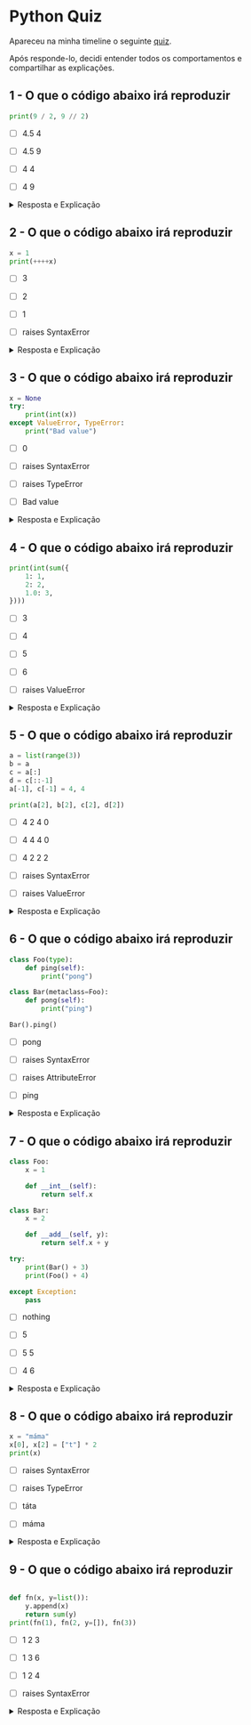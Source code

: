 Python Quiz
===========

Apareceu na minha timeline o seguinte [quiz](https://python-quiz.seznam.io).

Após responde-lo, decidi entender todos os comportamentos e compartilhar as explicações.

## 1 - O que o código abaixo irá reproduzir

```python
print(9 / 2, 9 // 2)
```

- [ ] 4.5 4

- [ ] 4.5 9

- [ ] 4 4

- [ ] 4 9

<details>
 <summary>Resposta e Explicação</summary>

A resposta é "4.5 4", pois a partir da versão 3 do Python, o operador de divisão agora retorna o resultado  como "float" e o operador "\\", o resultado truncado.

</details>

## 2 - O que o código abaixo irá reproduzir

```python
x = 1
print(++++x)
```

- [ ] 3

- [ ] 2

- [ ] 1

- [ ] raises SyntaxError

<details>
 <summary>Resposta e Explicação</summary>

A resposta é "1", pois em python não existe o operador unário "++". Essa expressão seria interpretada iniciando do "+" mais proximo de x, resultando em 1, que seria avaliado pelo proximo operador que também é um "+" e assim sucessivamente.

 Poderia fazer tambem uma mistura entre "+" e "-", e a avaliação seria como descrito acima. Exemplo: "++-1" seria avaliado como "-1" e "--+1" como "1".

</details>

## 3 - O que o código abaixo irá reproduzir

```python
x = None
try:
    print(int(x))
except ValueError, TypeError:
    print("Bad value")
```

- [ ] 0

- [ ] raises SyntaxError

- [ ] raises TypeError

- [ ] Bad value

<details>
 <summary>Resposta e Explicação</summary>

É uma pegadinha esta questão e a resposta correta é "raises Syntaxerror".

Na versão 3 do python quando queremos lidar com duas exceções que podem ocorrer, devemos utilizar uma tupla de expressões, então o código anterior deveria ser "except (ValueError, TypeError)".

Uma curiosidade é que caso o erro sintático seja corrigido, teremos o lançamento de TypeError, pois None não pode ser convertido em inteiro.

</details>

## 4 - O que o código abaixo irá reproduzir

```python
print(int(sum({
    1: 1,
    2: 2,
    1.0: 3,
})))
```

- [ ] 3

- [ ] 4

- [ ] 5

- [ ] 6

- [ ] raises ValueError

<details>
 <summary>Resposta e Explicação</summary>
Mais uma pegadinha. O método sum quando aplicado sobre um dicionário itera sobre suas chaves.

Porém nesta questão temo as chaves "1" e "1.0" que produzem o mesmo hash, logo o dicionário final produzido é "{1: 3, 2: 2}".

Logo a resposta correta é "3".
</details>

## 5 - O que o código abaixo irá reproduzir

```python
a = list(range(3))
b = a
c = a[:]
d = c[::-1]
a[-1], c[-1] = 4, 4

print(a[2], b[2], c[2], d[2])
```

- [ ] 4 2 4 0

- [ ] 4 4 4 0

- [ ] 4 2 2 2

- [ ] raises SyntaxError

- [ ] raises ValueError

<details>
<summary>Resposta e Explicação</summary>

Para entender este problema vamos fazer um "teste de mesa".

Após a execução da primeira linha temos a variável "a" com uma lista contendo os elementos "[0, 1, 2]".

Na atribuição "b = a", a variavel "b" não cria uma nova lista, apenas passa a indicar o endereço onde "a" já estava aramazenada.

Assim "a" e "b" estão indicando a mesma lista e a alteração de qualquer uma das duas variáveis é refletida na outra.

Na atribuição "c = a[:]", uma nova lista é criada com o mesmo conteúdo de a. Esta síntaxe é a de fatiamento, e normalmente passamos a posição inicial e final, por exemplo "[0:2]", que significa da posição 0 da lista até a 2. Quando omitido alguma das partes significa que vamos "a partir do começo" ou "até o final".

Neste ponto temos as variáveis "a", "b" e "c" com o mesmo conteúdo, porem somente "a" e "b" são as mesmas listas e isto pode ser verificado através da função "id" que retorna o endereço de memória daquela variável.

Executando o comando "id(a)", "id(b)" e "id(c) vemos que as duas primeiras apresentam o mesmo valor e a terceira um valor diferente.

A ultima atribuição é feita a variável "d", que recebe uma cópia de "a" porém invertida.

O fatiamento aceita um terceiro valor que indica o passo a dar, por exemplo "variavel[::2]", significa da primeira posição da lista até a ultima saltando de dois em dois(posição 0, 2, 4, 6...).

Então temos:

a = [0, 1, 2]
b = [0, 1, 2]
c = [0, 1, 2]
d = [2, 1, 0]

Na linha "a[-1], c[-1] = 4, 4" temos uma atrbuição multipla, ou seja "a[-1] = 4" e "c[-1] = 4". Posição -1 de uma lista significa o ultimo elemento, no nosso caso, a posição 2.

Quando modificamos "a", "b" também é alterada.

Então temos:

a = [0, 1, 4]
b = [0, 1, 4]
c = [0, 1, 4]
d = [2, 1, 0]

Então a resposta correta é "4 4 4 0".
</details>

## 6 - O que o código abaixo irá reproduzir

```python
class Foo(type):
    def ping(self):
        print("pong")

class Bar(metaclass=Foo):
    def pong(self):
        print("ping")

Bar().ping()
```

- [ ] pong

- [ ] raises SyntaxError

- [ ] raises AttributeError

- [ ] ping

<details>
 <summary>Resposta e Explicação</summary>
 A resposta correta é "raises AttributeError", isto porque Foo é metaclasse de Bar, não superclasse.

 Portanto não ocorre herança de seus métodos e atributos.

 Como é um tópico avançado sobre metaprogramação, recomendo assistir o [vídeo](https://youtu.be/JQBR8fUcd88) do canal Ignorância Zero que é bem didático sobre o assunto e em pt-br.
</details>

## 7 - O que o código abaixo irá reproduzir

```python
class Foo:
    x = 1

    def __int__(self):
        return self.x

class Bar:
    x = 2

    def __add__(self, y):
        return self.x + y

try:
    print(Bar() + 3)
    print(Foo() + 4)

except Exception:
    pass
```

- [ ] nothing

- [ ] 5

- [ ] 5 5

- [ ] 4 6

<details>
 <summary>Resposta e Explicação</summary>
A resposta correta é "5".

A instância de Bar implementa o método "__add__", somando x(2) ao valor do lado esquerdo do operador "+".

Já Foo não implementa esse método, o operador de adição não funciona para esta classe.

Uma curiosidade é que como Foo implementa "__int__", tenho a capacidade de fazer a conversão do objeto para inteiro, exemplo "int(Foo())" retornará "1".
</details>

## 8 - O que o código abaixo irá reproduzir

```python
x = "máma"
x[0], x[2] = ["t"] * 2
print(x)
```

- [ ] raises SyntaxError

- [ ] raises TypeError

- [ ] táta

- [ ] máma

<details>
 <summary>Resposta e Explicação</summary>

A resposta correta é "raises TypeError".

A variável x é do tipo str e é imutável, sendo assim uma exceção é lançada quando tentamos modificar o seu conteúdo.

Para realizar a alteração de uma string, devemos utilizar o método "replace" que irá criar uma nova string alterada.

</details>

## 9 - O que o código abaixo irá reproduzir

```python

def fn(x, y=list()):
    y.append(x)
    return sum(y)
print(fn(1), fn(2, y=[]), fn(3))
```

- [ ] 1 2 3

- [ ] 1 3 6

- [ ] 1 2 4

- [ ] raises SyntaxError

<details>
 <summary>Resposta e Explicação</summary>

A resposta correta é "1, 2, 4".

As primeiras chamadas parecem óbvias, quando chamamos "fn(1)", como y é uma lista vazia, adicionamos 1 e calculamos a soma, o resultado esperado é 1.

Na segunda chamada, como y é uma lista vazia passada como parâmetro e adicionamos 2, o resultado é 2.

A terceira chamada que não é óbvia, pois esperávamos que como y foi omitido, uma nova lista vazia fosse criada.

Porém o que acontece é que a função guarda o valor default de y, e como a função "append" modifica a lista "in-place", esse valor é mantido entre as chamadas das funções.

Caso queira ver isto, chame "fn.\_\_defaults__".

Lembrando que o valor default da função só é utilizado caso o parâmetro seja omitido.

</details>
